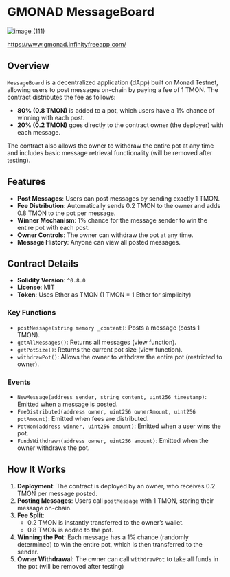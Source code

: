 # GMONAD MessageBoard
[![image (111)](https://github.com/user-attachments/assets/4ded2af5-ca4f-4c19-b35f-7cf2e72e6a3d)](https://www.gmonad.infinityfreeapp.com/)

https://www.gmonad.infinityfreeapp.com/

## Overview
`MessageBoard` is a decentralized application (dApp) built on Monad Testnet, allowing users to post messages on-chain by paying a fee of 1 TMON. The contract distributes the fee as follows:
- **80% (0.8 TMON)** is added to a pot, which users have a 1% chance of winning with each post.
- **20% (0.2 TMON)** goes directly to the contract owner (the deployer) with each message.

The contract also allows the owner to withdraw the entire pot at any time and includes basic message retrieval functionality (will be removed after testing).

## Features
- **Post Messages**: Users can post messages by sending exactly 1 TMON.
- **Fee Distribution**: Automatically sends 0.2 TMON to the owner and adds 0.8 TMON to the pot per message.
- **Winner Mechanism**: 1% chance for the message sender to win the entire pot with each post.
- **Owner Controls**: The owner can withdraw the pot at any time.
- **Message History**: Anyone can view all posted messages.

## Contract Details
- **Solidity Version**: `^0.8.0`
- **License**: MIT
- **Token**: Uses Ether as TMON (1 TMON = 1 Ether for simplicity)

### Key Functions
- `postMessage(string memory _content)`: Posts a message (costs 1 TMON).
- `getAllMessages()`: Returns all messages (view function).
- `getPotSize()`: Returns the current pot size (view function).
- `withdrawPot()`: Allows the owner to withdraw the entire pot (restricted to owner).

### Events
- `NewMessage(address sender, string content, uint256 timestamp)`: Emitted when a message is posted.
- `FeeDistributed(address owner, uint256 ownerAmount, uint256 potAmount)`: Emitted when fees are distributed.
- `PotWon(address winner, uint256 amount)`: Emitted when a user wins the pot.
- `FundsWithdrawn(address owner, uint256 amount)`: Emitted when the owner withdraws the pot.

## How It Works
1. **Deployment**: The contract is deployed by an owner, who receives 0.2 TMON per message posted.
2. **Posting Messages**: Users call `postMessage` with 1 TMON, storing their message on-chain.
3. **Fee Split**: 
   - 0.2 TMON is instantly transferred to the owner’s wallet.
   - 0.8 TMON is added to the pot.
4. **Winning the Pot**: Each message has a 1% chance (randomly determined) to win the entire pot, which is then transferred to the sender.
5. **Owner Withdrawal**: The owner can call `withdrawPot` to take all funds in the pot (will be removed after testing)
